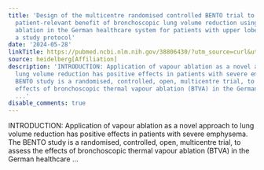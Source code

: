 ```yaml
---
title: 'Design of the multicentre randomised controlled BENTO trial to demonstrate
  patient-relevant benefit of bronchoscopic lung volume reduction using thermal vapour
  ablation in the German healthcare system for patients with upper lobe emphysema:
  a study protocol'
date: '2024-05-28'
linkTitle: https://pubmed.ncbi.nlm.nih.gov/38806430/?utm_source=curl&utm_medium=rss&utm_campaign=pubmed-2&utm_content=1FakS-2QOkCT8HsMOQP1bCRQ4YzyumYOmxmF0moLsQ3dFB1E9V&fc=20220326224207&ff=20240529181135&v=2.18.0.post9+e462414
source: heidelberg[Affiliation]
description: 'INTRODUCTION: Application of vapour ablation as a novel approach to
  lung volume reduction has positive effects in patients with severe emphysema. The
  BENTO study is a randomised, controlled, open, multicentre trial, to assess the
  effects of bronchoscopic thermal vapour ablation (BTVA) in the German healthcare
  ...'
disable_comments: true
---
```

INTRODUCTION: Application of vapour ablation as a novel approach to lung volume reduction has positive effects in patients with severe emphysema. The BENTO study is a randomised, controlled, open, multicentre trial, to assess the effects of bronchoscopic thermal vapour ablation (BTVA) in the German healthcare ...